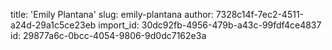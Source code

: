 title: 'Emily Plantana'
slug: emily-plantana
author: 7328c14f-7ec2-4511-a24d-29a1c5ce23eb
import_id: 30dc92fb-4956-479b-a43c-99fdf4ce4837
id: 29877a6c-0bcc-4054-9806-9d0dc7162e3a

